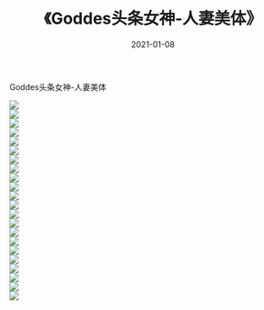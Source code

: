 ﻿---
layout: post
title:  《Goddes头条女神-人妻美体》
date:   2021-01-08
img: http://img.660000.xyz/Sharelink/网络美图/2021/Goddes头条女神-人妻美体/000.jpg
categories: [美女, 清纯, 唯美]
---

Goddes头条女神-人妻美体

  ![](http://img.660000.xyz/Sharelink/网络美图/2021/Goddes头条女神-人妻美体/001.jpg) <br> ![](http://img.660000.xyz/Sharelink/网络美图/2021/Goddes头条女神-人妻美体/002.jpg) <br> ![](http://img.660000.xyz/Sharelink/网络美图/2021/Goddes头条女神-人妻美体/003.jpg) <br> ![](http://img.660000.xyz/Sharelink/网络美图/2021/Goddes头条女神-人妻美体/004.jpg) <br> ![](http://img.660000.xyz/Sharelink/网络美图/2021/Goddes头条女神-人妻美体/005.jpg) <br> ![](http://img.660000.xyz/Sharelink/网络美图/2021/Goddes头条女神-人妻美体/006.jpg) <br> ![](http://img.660000.xyz/Sharelink/网络美图/2021/Goddes头条女神-人妻美体/007.jpg) <br> ![](http://img.660000.xyz/Sharelink/网络美图/2021/Goddes头条女神-人妻美体/008.jpg) <br> ![](http://img.660000.xyz/Sharelink/网络美图/2021/Goddes头条女神-人妻美体/009.jpg) <br> ![](http://img.660000.xyz/Sharelink/网络美图/2021/Goddes头条女神-人妻美体/010.jpg) <br> ![](http://img.660000.xyz/Sharelink/网络美图/2021/Goddes头条女神-人妻美体/011.jpg) <br> ![](http://img.660000.xyz/Sharelink/网络美图/2021/Goddes头条女神-人妻美体/012.jpg) <br> ![](http://img.660000.xyz/Sharelink/网络美图/2021/Goddes头条女神-人妻美体/013.jpg) <br> ![](http://img.660000.xyz/Sharelink/网络美图/2021/Goddes头条女神-人妻美体/014.jpg) <br> ![](http://img.660000.xyz/Sharelink/网络美图/2021/Goddes头条女神-人妻美体/015.jpg) <br> ![](http://img.660000.xyz/Sharelink/网络美图/2021/Goddes头条女神-人妻美体/016.jpg) <br> ![](http://img.660000.xyz/Sharelink/网络美图/2021/Goddes头条女神-人妻美体/017.jpg) <br> ![](http://img.660000.xyz/Sharelink/网络美图/2021/Goddes头条女神-人妻美体/018.jpg) <br> ![](http://img.660000.xyz/Sharelink/网络美图/2021/Goddes头条女神-人妻美体/019.jpg) <br> ![](http://img.660000.xyz/Sharelink/网络美图/2021/Goddes头条女神-人妻美体/020.jpg) <br> ![](http://img.660000.xyz/Sharelink/网络美图/2021/Goddes头条女神-人妻美体/021.jpg) <br> ![](http://img.660000.xyz/Sharelink/网络美图/2021/Goddes头条女神-人妻美体/022.jpg) <br>